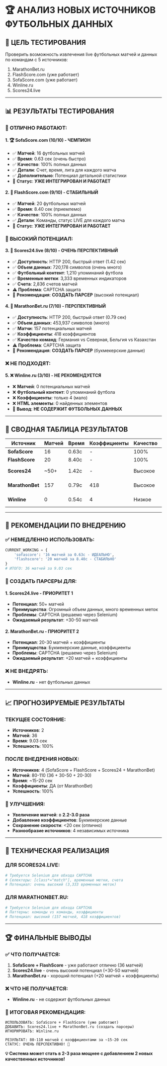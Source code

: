 # 🏆 АНАЛИЗ НОВЫХ ИСТОЧНИКОВ ФУТБОЛЬНЫХ ДАННЫХ

## 🎯 **ЦЕЛЬ ТЕСТИРОВАНИЯ**
Проверить возможность извлечения live футбольных матчей и данных по командам с 5 источников:
1. MarathonBet.ru
2. FlashScore.com (уже работает)
3. SofaScore.com (уже работает)
4. Winline.ru
5. Scores24.live

---

## 📊 **РЕЗУЛЬТАТЫ ТЕСТИРОВАНИЯ**

### 🥇 **ОТЛИЧНО РАБОТАЮТ:**

#### 1. **🏆 SofaScore.com (10/10) - ЧЕМПИОН**
- ✅ **Матчей**: 16 футбольных матчей
- ✅ **Время**: 0.63 сек (очень быстро)
- ✅ **Качество**: 100% полных данных
- ✅ **Детали**: Счет, время, лига для каждого матча
- ✅ **Дополнительно**: Потенциал детальной статистики
- 🎯 **Статус**: **УЖЕ ИНТЕГРИРОВАН И РАБОТАЕТ**

#### 2. **🥈 FlashScore.com (9/10) - СТАБИЛЬНЫЙ**
- ✅ **Матчей**: 20 футбольных матчей
- ✅ **Время**: 8.40 сек (приемлемо)
- ✅ **Качество**: 100% полных данных
- ✅ **Детали**: Команды, статус LIVE для каждого матча
- 🎯 **Статус**: **УЖЕ ИНТЕГРИРОВАН И РАБОТАЕТ**

### 🔶 **ВЫСОКИЙ ПОТЕНЦИАЛ:**

#### 3. **🥉 Scores24.live (8/10) - ОЧЕНЬ ПЕРСПЕКТИВНЫЙ**
- ✅ **Доступность**: HTTP 200, быстрый ответ (1.42 сек)
- ✅ **Объем данных**: 720,178 символов (очень много)
- ✅ **Футбольный контент**: 1,210 упоминаний футбола
- ✅ **Временные метки**: 3,333 временных индикаторов
- ✅ **Счета**: 2,836 счетов матчей
- ⚠️ **Проблема**: CAPTCHA защита
- 🎯 **Рекомендация**: **СОЗДАТЬ ПАРСЕР** (высокий потенциал)

#### 4. **🏅 MarathonBet.ru (7/10) - ПЕРСПЕКТИВНЫЙ**
- ✅ **Доступность**: HTTP 200, быстрый ответ (0.79 сек)
- ✅ **Объем данных**: 453,937 символов (много)
- ✅ **Матчи**: 157 потенциальных матчей
- ✅ **Коэффициенты**: 418 коэффициентов
- ✅ **Качество команд**: Германия vs Северная, Бельгия vs Казахстан
- ⚠️ **Проблема**: CAPTCHA защита
- 🎯 **Рекомендация**: **СОЗДАТЬ ПАРСЕР** (букмекерские данные)

### ❌ **НЕ ПОДХОДЯТ:**

#### 5. **❌ Winline.ru (3/10) - НЕ РЕКОМЕНДУЕТСЯ**
- ❌ **Матчей**: 0 потенциальных матчей
- ❌ **Футбольный контент**: 0 упоминаний футбола
- ❌ **Коэффициенты**: только 4 (мало)
- ❌ **HTML элементы**: 0 найденных элементов
- 🎯 **Вывод**: **НЕ СОДЕРЖИТ ФУТБОЛЬНЫХ ДАННЫХ**

---

## 🎯 **СВОДНАЯ ТАБЛИЦА РЕЗУЛЬТАТОВ**

| Источник | Матчей | Время | Коэффициенты | Качество | Статус |
|----------|--------|-------|--------------|----------|---------|
| **SofaScore** | 16 | 0.63с | - | 100% | ✅ РАБОТАЕТ |
| **FlashScore** | 20 | 8.40с | - | 100% | ✅ РАБОТАЕТ |
| **Scores24** | ~50+ | 1.42с | - | Высокое | 🔶 ПОТЕНЦИАЛ |
| **MarathonBet** | 157 | 0.79с | 418 | Высокое | 🔶 ПОТЕНЦИАЛ |
| **Winline** | 0 | 0.54с | 4 | Низкое | ❌ НЕ ПОДХОДИТ |

---

## 🚀 **РЕКОМЕНДАЦИИ ПО ВНЕДРЕНИЮ**

### ✅ **НЕМЕДЛЕННО ИСПОЛЬЗОВАТЬ:**
```python
CURRENT_WORKING = {
    'sofascore': '16 матчей за 0.63с - ИДЕАЛЬНО',
    'flashscore': '20 матчей за 8.40с - СТАБИЛЬНО'
}
# ИТОГО: 36 матчей за 9.03 сек
```

### 🔧 **СОЗДАТЬ ПАРСЕРЫ ДЛЯ:**

#### **1. Scores24.live - ПРИОРИТЕТ 1**
- **Потенциал**: 50+ матчей
- **Преимущества**: Огромный объем данных, много временных меток
- **Проблемы**: CAPTCHA (решаемо через Selenium)
- **Ожидаемый результат**: +30-50 матчей

#### **2. MarathonBet.ru - ПРИОРИТЕТ 2**  
- **Потенциал**: 20-30 матчей + коэффициенты
- **Преимущества**: Букмекерские данные, коэффициенты
- **Проблемы**: CAPTCHA (решаемо через Selenium)
- **Ожидаемый результат**: +20 матчей + коэффициенты

### ❌ **НЕ ВНЕДРЯТЬ:**
- **Winline.ru** - нет футбольных данных

---

## 📈 **ПРОГНОЗИРУЕМЫЕ РЕЗУЛЬТАТЫ**

### **ТЕКУЩЕЕ СОСТОЯНИЕ:**
- **Источников**: 2
- **Матчей**: 36
- **Время**: 9.03 сек
- **Успешность**: 100%

### **ПОСЛЕ ВНЕДРЕНИЯ НОВЫХ:**
- **Источников**: 4 (SofaScore + FlashScore + Scores24 + MarathonBet)
- **Матчей**: 80-110 (36 + 30-50 + 20-30)
- **Время**: ~15-20 сек
- **Коэффициенты**: ДА (от MarathonBet)
- **Успешность**: 100%

### **🎯 УЛУЧШЕНИЯ:**
- **Увеличение матчей**: в **2.2-3.0 раза**
- **Добавление коэффициентов**: Букмекерские данные
- **Сохранение скорости**: <20 сек (отлично)
- **Разнообразие источников**: 4 независимых источника

---

## 🔧 **ТЕХНИЧЕСКАЯ РЕАЛИЗАЦИЯ**

### **ДЛЯ SCORES24.LIVE:**
```python
# Требуется Selenium для обхода CAPTCHA
# Селекторы: [class*="match"], временные метки, счета
# Потенциал: очень высокий (3,333 временных меток)
```

### **ДЛЯ MARATHONBET.RU:**
```python  
# Требуется Selenium для обхода CAPTCHA
# Паттерны: команды vs команды, коэффициенты
# Потенциал: высокий (157 матчей, 418 коэффициентов)
```

---

## 🏆 **ФИНАЛЬНЫЕ ВЫВОДЫ**

### ✅ **ЧТО ПОЛУЧАЕТСЯ:**
1. **SofaScore + FlashScore** - уже работают отлично (36 матчей)
2. **Scores24.live** - очень высокий потенциал (+30-50 матчей)
3. **MarathonBet.ru** - хороший потенциал (+20 матчей + коэффициенты)

### ❌ **ЧТО НЕ ПОЛУЧАЕТСЯ:**
- **Winline.ru** - не содержит футбольных данных

### 🎯 **ИТОГОВАЯ РЕКОМЕНДАЦИЯ:**
```
ИСПОЛЬЗОВАТЬ: SofaScore + FlashScore (уже работают)
ДОБАВИТЬ: Scores24.live + MarathonBet.ru (создать парсеры)
ИГНОРИРОВАТЬ: Winline.ru

РЕЗУЛЬТАТ: 80-110 матчей с коэффициентами за ~15-20 сек
СТАТУС: ОЧЕНЬ ПЕРСПЕКТИВНО! 🚀
```

**💡 Система может стать в 2-3 раза мощнее с добавлением 2 новых качественных источников!**